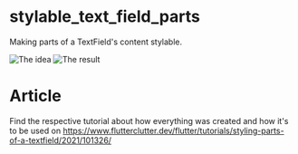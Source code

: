 # stylable_text_field_parts

Making parts of a TextField's content stylable.

![The idea](https://www.flutterclutter.dev/wp-content/uploads/2021/12/flutter-partially-styled-text-field-input-output.png)
![The result](https://www.flutterclutter.dev/wp-content/uploads/2021/12/flutter-partially-styled-text-field-498x1024.png)

# Article

Find the respective tutorial about how everything was created and how it's to be used on https://www.flutterclutter.dev/flutter/tutorials/styling-parts-of-a-textfield/2021/101326/